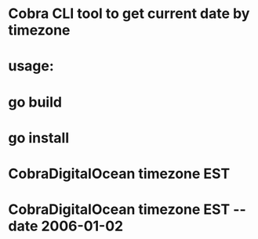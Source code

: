 # Cobra CLI tool to get current date by timezone

# usage:

# go build

# go install

# CobraDigitalOcean timezone EST

# CobraDigitalOcean timezone EST --date 2006-01-02
